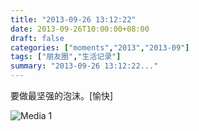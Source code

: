 ```yaml
---
title: "2013-09-26 13:12:22"
date: 2013-09-26T10:00:00+08:00
draft: false
categories: ["moments","2013","2013-09"]
tags: ["朋友圈","生活记录"]
summary: "2013-09-26 13:12:22..."
---
```


要做最坚强的泡沫。[愉快]

![Media 1](/Moments/photos/2013-09-26/201309261312220.jpg)
